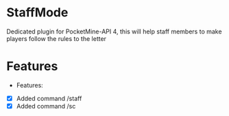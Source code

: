 # StaffMode
Dedicated plugin for PocketMine-API 4, this will help staff members to make players follow the rules to the letter

# Features

- Features:
 - [X] Added command /staff
 - [X] Added command /sc